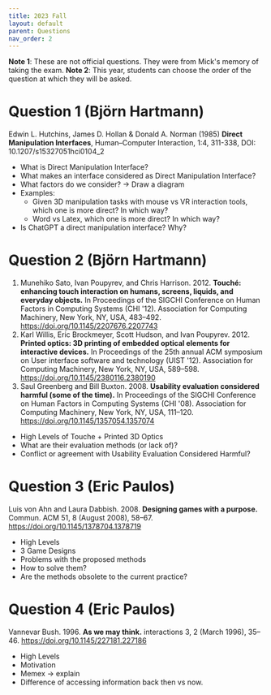 ```yaml
---
title: 2023 Fall
layout: default
parent: Questions
nav_order: 2
---
```

**Note 1**: These are not official questions. They were from Mick's memory of taking the exam.
**Note 2**: This year, students can choose the order of the question at which they will be asked.

# Question 1 (Björn Hartmann)
Edwin L. Hutchins, James D. Hollan & Donald A. Norman (1985) **Direct Manipulation Interfaces**, Human–Computer Interaction, 1:4, 311-338, DOI: 10.1207/s15327051hci0104_2 
- What is Direct Manipulation Interface?
- What makes an interface considered as Direct Manipulation Interface?
- What factors do we consider? → Draw a diagram
- Examples:
  - Given 3D manipulation tasks with mouse vs VR interaction tools, which one is more direct? In which way?
  - Word vs Latex, which one is more direct? In which way?
- Is ChatGPT a direct manipulation interface? Why?

# Question 2 (Björn Hartmann)
1. Munehiko Sato, Ivan Poupyrev, and Chris Harrison. 2012.
**Touché: enhancing touch interaction on humans, screens, liquids, and everyday objects.**
In Proceedings of the SIGCHI Conference on Human Factors in Computing Systems (CHI '12).
Association for Computing Machinery, New York, NY, USA, 483–492. https://doi.org/10.1145/2207676.2207743
2. Karl Willis, Eric Brockmeyer, Scott Hudson, and Ivan Poupyrev. 2012.
**Printed optics: 3D printing of embedded optical elements for interactive devices.**
In Proceedings of the 25th annual ACM symposium on User interface software and technology (UIST '12).
Association for Computing Machinery, New York, NY, USA, 589–598. https://doi.org/10.1145/2380116.2380190
3. Saul Greenberg and Bill Buxton. 2008.
**Usability evaluation considered harmful (some of the time).**
In Proceedings of the SIGCHI Conference on Human Factors in Computing Systems (CHI '08).
Association for Computing Machinery, New York, NY, USA, 111–120. https://doi.org/10.1145/1357054.1357074

- High Levels of Touche + Printed 3D Optics
- What are their evaluation methods (or lack of)?
- Conflict or agreement with Usability Evaluation Considered Harmful?

# Question 3 (Eric Paulos)
Luis von Ahn and Laura Dabbish. 2008.
**Designing games with a purpose.**
Commun. ACM 51, 8 (August 2008), 58–67. https://doi.org/10.1145/1378704.1378719

- High Levels
- 3 Game Designs
- Problems with the proposed methods
- How to solve them?
- Are the methods obsolete to the current practice?

# Question 4 (Eric Paulos)
Vannevar Bush. 1996.
**As we may think.**
interactions 3, 2 (March 1996), 35–46. https://doi.org/10.1145/227181.227186

- High Levels
- Motivation
- Memex → explain
- Difference of accessing information back then vs now.
